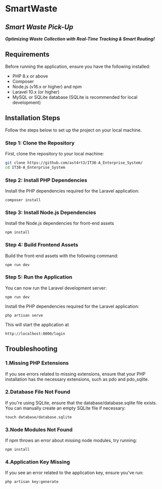 
# SmartWaste
## *Smart Waste Pick-Up*
 ***Optimizing Waste Collection with Real-Time Tracking & Smart Routing!*** 


## Requirements

Before running the application, ensure you have the following installed:

- PHP 8.x or above
- Composer
- Node.js (v16.x or higher) and npm
- Laravel 10.x (or higher)
- MySQL or SQLite database (SQLite is recommended for local development)

## Installation Steps

Follow the steps below to set up the project on your local machine.

### Step 1: Clone the Repository

First, clone the repository to your local machine:

```bash
git clone https://github.com/ast4rt3/IT38-A_Enterprise_System/
cd IT38-A_Enterprise_System
```
### Step 2: Install PHP Dependencies

Install the PHP dependencies required for the Laravel application:
```
composer install
```
### Step 3: Install Node.js Dependencies

Install the Node.js dependencies for front-end assets
```
npm install
```
### Step 4: Build Frontend Assets

Build the front-end assets with the following command:
```
npm run dev
```
### Step 5: Run the Application

You can now run the Laravel development server:
```
npm run dev
```

Install the PHP dependencies required for the Laravel application:
```
php artisan serve
```
This will start the application at 
```
http://localhost:8000/login
```

## Troubleshooting

### 1.Missing PHP Extensions
If you see errors related to missing extensions, ensure that your PHP installation has the necessary extensions, such as pdo and pdo_sqlite.

### 2.Database File Not Found
If you're using SQLite, ensure that the database/database.sqlite file exists. You can manually create an empty SQLite file if necessary:
```
touch database/database.sqlite
```
### 3.Node Modules Not Found
If npm throws an error about missing node modules, try running:
```
npm install
```
### 4.Application Key Missing
If you see an error related to the application key, ensure you’ve run:
```
php artisan key:generate
```




